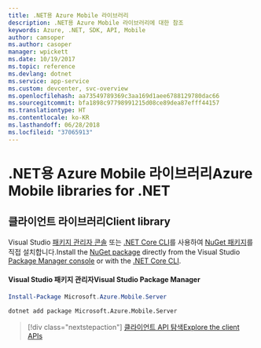 ```yaml
---
title: .NET용 Azure Mobile 라이브러리
description: .NET용 Azure Mobile 라이브러리에 대한 참조
keywords: Azure, .NET, SDK, API, Mobile
author: camsoper
ms.author: casoper
manager: wpickett
ms.date: 10/19/2017
ms.topic: reference
ms.devlang: dotnet
ms.service: app-service
ms.custom: devcenter, svc-overview
ms.openlocfilehash: aa73549789369c3aa169d1aee6788129780dac66
ms.sourcegitcommit: bfa1898c97798991215d08ce89dea87efff44157
ms.translationtype: HT
ms.contentlocale: ko-KR
ms.lasthandoff: 06/28/2018
ms.locfileid: "37065913"
---
```

# <a name="azure-mobile-libraries-for-net"></a><span data-ttu-id="1e0d7-104">.NET용 Azure Mobile 라이브러리</span><span class="sxs-lookup"><span data-stu-id="1e0d7-104">Azure Mobile libraries for .NET</span></span>

## <a name="client-library"></a><span data-ttu-id="1e0d7-105">클라이언트 라이브러리</span><span class="sxs-lookup"><span data-stu-id="1e0d7-105">Client library</span></span>

<span data-ttu-id="1e0d7-106">Visual Studio [패키지 관리자 콘솔][PackageManager] 또는 [.NET Core CLI][DotNetCLI]를 사용하여 [NuGet 패키지](https://www.nuget.org/packages/Microsoft.Azure.Mobile.Server)를 직접 설치합니다.</span><span class="sxs-lookup"><span data-stu-id="1e0d7-106">Install the [NuGet package](https://www.nuget.org/packages/Microsoft.Azure.Mobile.Server) directly from the Visual Studio [Package Manager console][PackageManager] or with the [.NET Core CLI][DotNetCLI].</span></span>

#### <a name="visual-studio-package-manager"></a><span data-ttu-id="1e0d7-107">Visual Studio 패키지 관리자</span><span class="sxs-lookup"><span data-stu-id="1e0d7-107">Visual Studio Package Manager</span></span>

```powershell
Install-Package Microsoft.Azure.Mobile.Server
```

```bash
dotnet add package Microsoft.Azure.Mobile.Server
```

> [!div class="nextstepaction"]
> [<span data-ttu-id="1e0d7-108">클라이언트 API 탐색</span><span class="sxs-lookup"><span data-stu-id="1e0d7-108">Explore the client APIs</span></span>](/dotnet/api/overview/azure/mobileapps/client)




[PackageManager]: https://docs.microsoft.com/nuget/tools/package-manager-console
[DotNetCLI]: https://docs.microsoft.com/dotnet/core/tools/dotnet-add-package
